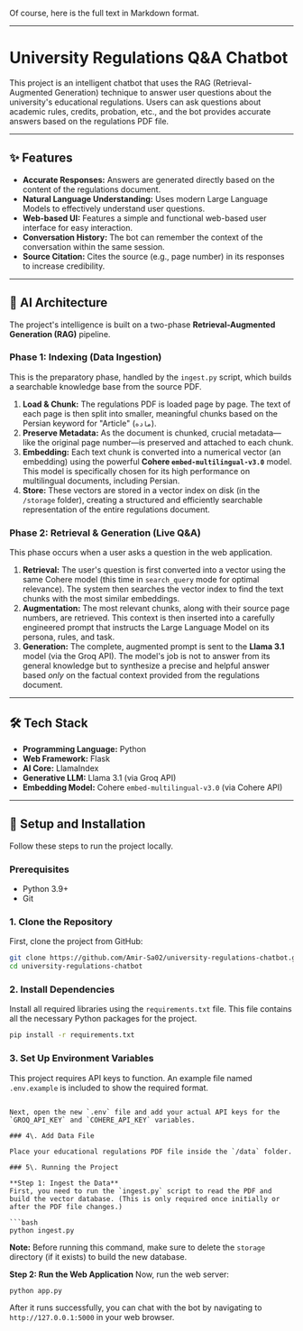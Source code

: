 Of course, here is the full text in Markdown format.

-----

# University Regulations Q\&A Chatbot

This project is an intelligent chatbot that uses the RAG (Retrieval-Augmented Generation) technique to answer user questions about the university's educational regulations. Users can ask questions about academic rules, credits, probation, etc., and the bot provides accurate answers based on the regulations PDF file.

-----

## ✨ Features

  * **Accurate Responses:** Answers are generated directly based on the content of the regulations document.
  * **Natural Language Understanding:** Uses modern Large Language Models to effectively understand user questions.
  * **Web-based UI:** Features a simple and functional web-based user interface for easy interaction.
  * **Conversation History:** The bot can remember the context of the conversation within the same session.
  * **Source Citation:** Cites the source (e.g., page number) in its responses to increase credibility.

-----

## 🧠 AI Architecture

The project's intelligence is built on a two-phase **Retrieval-Augmented Generation (RAG)** pipeline.

### Phase 1: Indexing (Data Ingestion)

This is the preparatory phase, handled by the `ingest.py` script, which builds a searchable knowledge base from the source PDF.

1.  **Load & Chunk:** The regulations PDF is loaded page by page. The text of each page is then split into smaller, meaningful chunks based on the Persian keyword for "Article" (`ماده`).
2.  **Preserve Metadata:** As the document is chunked, crucial metadata—like the original page number—is preserved and attached to each chunk.
3.  **Embedding:** Each text chunk is converted into a numerical vector (an embedding) using the powerful **Cohere `embed-multilingual-v3.0`** model. This model is specifically chosen for its high performance on multilingual documents, including Persian.
4.  **Store:** These vectors are stored in a vector index on disk (in the `/storage` folder), creating a structured and efficiently searchable representation of the entire regulations document.

### Phase 2: Retrieval & Generation (Live Q\&A)

This phase occurs when a user asks a question in the web application.

1.  **Retrieval:** The user's question is first converted into a vector using the same Cohere model (this time in `search_query` mode for optimal relevance). The system then searches the vector index to find the text chunks with the most similar embeddings.
2.  **Augmentation:** The most relevant chunks, along with their source page numbers, are retrieved. This context is then inserted into a carefully engineered prompt that instructs the Large Language Model on its persona, rules, and task.
3.  **Generation:** The complete, augmented prompt is sent to the **Llama 3.1** model (via the Groq API). The model's job is not to answer from its general knowledge but to synthesize a precise and helpful answer based *only* on the factual context provided from the regulations document.

-----

## 🛠️ Tech Stack

  * **Programming Language:** Python
  * **Web Framework:** Flask
  * **AI Core:** LlamaIndex
  * **Generative LLM:** Llama 3.1 (via Groq API)
  * **Embedding Model:** Cohere `embed-multilingual-v3.0` (via Cohere API)

-----

## 🚀 Setup and Installation

Follow these steps to run the project locally.

### Prerequisites

  * Python 3.9+
  * Git

### 1\. Clone the Repository

First, clone the project from GitHub:

```bash
git clone https://github.com/Amir-Sa02/university-regulations-chatbot.git
cd university-regulations-chatbot
```

### 2\. Install Dependencies

Install all required libraries using the `requirements.txt` file. This file contains all the necessary Python packages for the project.

```bash
pip install -r requirements.txt
```

### 3\. Set Up Environment Variables

This project requires API keys to function. An example file named `.env.example` is included to show the required format.

```

Next, open the new `.env` file and add your actual API keys for the `GROQ_API_KEY` and `COHERE_API_KEY` variables.

### 4\. Add Data File

Place your educational regulations PDF file inside the `/data` folder.

### 5\. Running the Project

**Step 1: Ingest the Data**
First, you need to run the `ingest.py` script to read the PDF and build the vector database. (This is only required once initially or after the PDF file changes.)

```bash
python ingest.py
```

**Note:** Before running this command, make sure to delete the `storage` directory (if it exists) to build the new database.

**Step 2: Run the Web Application**
Now, run the web server:

```bash
python app.py
```

After it runs successfully, you can chat with the bot by navigating to `http://127.0.0.1:5000` in your web browser.